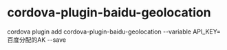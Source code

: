 # cordova-plugin-baidu-geolocation


cordova plugin add cordova-plugin-baidu-geolocation --variable API_KEY=百度分配的AK --save
